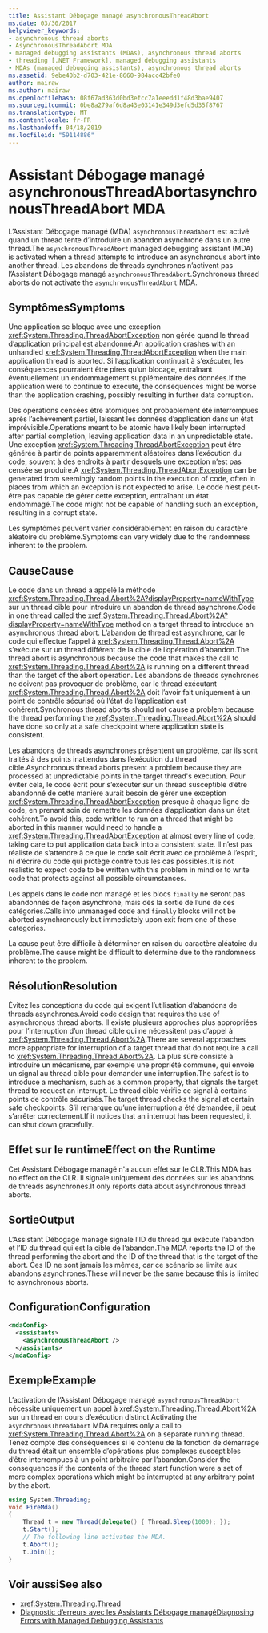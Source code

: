 ```yaml
---
title: Assistant Débogage managé asynchronousThreadAbort
ms.date: 03/30/2017
helpviewer_keywords:
- asynchronous thread aborts
- AsynchronousThreadAbort MDA
- managed debugging assistants (MDAs), asynchronous thread aborts
- threading [.NET Framework], managed debugging assistants
- MDAs (managed debugging assistants), asynchronous thread aborts
ms.assetid: 9ebe40b2-d703-421e-8660-984acc42bfe0
author: mairaw
ms.author: mairaw
ms.openlocfilehash: 08f67ad363d0bd3efcc7a1eeedd1f48d3bae9407
ms.sourcegitcommit: 0be8a279af6d8a43e03141e349d3efd5d35f8767
ms.translationtype: MT
ms.contentlocale: fr-FR
ms.lasthandoff: 04/18/2019
ms.locfileid: "59114886"
---
```

# <a name="asynchronousthreadabort-mda"></a><span data-ttu-id="111a3-102">Assistant Débogage managé asynchronousThreadAbort</span><span class="sxs-lookup"><span data-stu-id="111a3-102">asynchronousThreadAbort MDA</span></span>
<span data-ttu-id="111a3-103">L’Assistant Débogage managé (MDA) `asynchronousThreadAbort` est activé quand un thread tente d’introduire un abandon asynchrone dans un autre thread.</span><span class="sxs-lookup"><span data-stu-id="111a3-103">The `asynchronousThreadAbort` managed debugging assistant (MDA) is activated when a thread attempts to introduce an asynchronous abort into another thread.</span></span> <span data-ttu-id="111a3-104">Les abandons de threads synchrones n’activent pas l’Assistant Débogage managé `asynchronousThreadAbort`.</span><span class="sxs-lookup"><span data-stu-id="111a3-104">Synchronous thread aborts do not activate the `asynchronousThreadAbort` MDA.</span></span>

## <a name="symptoms"></a><span data-ttu-id="111a3-105">Symptômes</span><span class="sxs-lookup"><span data-stu-id="111a3-105">Symptoms</span></span>
 <span data-ttu-id="111a3-106">Une application se bloque avec une exception <xref:System.Threading.ThreadAbortException> non gérée quand le thread d’application principal est abandonné.</span><span class="sxs-lookup"><span data-stu-id="111a3-106">An application crashes with an unhandled <xref:System.Threading.ThreadAbortException> when the main application thread is aborted.</span></span> <span data-ttu-id="111a3-107">Si l’application continuait à s’exécuter, les conséquences pourraient être pires qu’un blocage, entraînant éventuellement un endommagement supplémentaire des données.</span><span class="sxs-lookup"><span data-stu-id="111a3-107">If the application were to continue to execute, the consequences might be worse than the application crashing, possibly resulting in further data corruption.</span></span>

 <span data-ttu-id="111a3-108">Des opérations censées être atomiques ont probablement été interrompues après l’achèvement partiel, laissant les données d’application dans un état imprévisible.</span><span class="sxs-lookup"><span data-stu-id="111a3-108">Operations meant to be atomic have likely been interrupted after partial completion, leaving application data in an unpredictable state.</span></span> <span data-ttu-id="111a3-109">Une exception <xref:System.Threading.ThreadAbortException> peut être générée à partir de points apparemment aléatoires dans l’exécution du code, souvent à des endroits à partir desquels une exception n’est pas censée se produire.</span><span class="sxs-lookup"><span data-stu-id="111a3-109">A <xref:System.Threading.ThreadAbortException> can be generated from seemingly random points in the execution of code, often in places from which an exception is not expected to arise.</span></span> <span data-ttu-id="111a3-110">Le code n’est peut-être pas capable de gérer cette exception, entraînant un état endommagé.</span><span class="sxs-lookup"><span data-stu-id="111a3-110">The code might not be capable of handling such an exception, resulting in a corrupt state.</span></span>

 <span data-ttu-id="111a3-111">Les symptômes peuvent varier considérablement en raison du caractère aléatoire du problème.</span><span class="sxs-lookup"><span data-stu-id="111a3-111">Symptoms can vary widely due to the randomness inherent to the problem.</span></span>

## <a name="cause"></a><span data-ttu-id="111a3-112">Cause</span><span class="sxs-lookup"><span data-stu-id="111a3-112">Cause</span></span>
 <span data-ttu-id="111a3-113">Le code dans un thread a appelé la méthode <xref:System.Threading.Thread.Abort%2A?displayProperty=nameWithType> sur un thread cible pour introduire un abandon de thread asynchrone.</span><span class="sxs-lookup"><span data-stu-id="111a3-113">Code in one thread called the <xref:System.Threading.Thread.Abort%2A?displayProperty=nameWithType> method on a target thread to introduce an asynchronous thread abort.</span></span> <span data-ttu-id="111a3-114">L’abandon de thread est asynchrone, car le code qui effectue l’appel à <xref:System.Threading.Thread.Abort%2A> s’exécute sur un thread différent de la cible de l’opération d’abandon.</span><span class="sxs-lookup"><span data-stu-id="111a3-114">The thread abort is asynchronous because the code that makes the call to <xref:System.Threading.Thread.Abort%2A> is running on a different thread than the target of the abort operation.</span></span> <span data-ttu-id="111a3-115">Les abandons de threads synchrones ne doivent pas provoquer de problème, car le thread exécutant <xref:System.Threading.Thread.Abort%2A> doit l’avoir fait uniquement à un point de contrôle sécurisé où l’état de l’application est cohérent.</span><span class="sxs-lookup"><span data-stu-id="111a3-115">Synchronous thread aborts should not cause a problem because the thread performing the <xref:System.Threading.Thread.Abort%2A> should have done so only at a safe checkpoint where application state is consistent.</span></span>

 <span data-ttu-id="111a3-116">Les abandons de threads asynchrones présentent un problème, car ils sont traités à des points inattendus dans l’exécution du thread cible.</span><span class="sxs-lookup"><span data-stu-id="111a3-116">Asynchronous thread aborts present a problem because they are processed at unpredictable points in the target thread's execution.</span></span> <span data-ttu-id="111a3-117">Pour éviter cela, le code écrit pour s’exécuter sur un thread susceptible d’être abandonné de cette manière aurait besoin de gérer une exception <xref:System.Threading.ThreadAbortException> presque à chaque ligne de code, en prenant soin de remettre les données d’application dans un état cohérent.</span><span class="sxs-lookup"><span data-stu-id="111a3-117">To avoid this, code written to run on a thread that might be aborted in this manner would need to handle a <xref:System.Threading.ThreadAbortException> at almost every line of code, taking care to put application data back into a consistent state.</span></span> <span data-ttu-id="111a3-118">Il n’est pas réaliste de s’attendre à ce que le code soit écrit avec ce problème à l’esprit, ni d’écrire du code qui protège contre tous les cas possibles.</span><span class="sxs-lookup"><span data-stu-id="111a3-118">It is not realistic to expect code to be written with this problem in mind or to write code that protects against all possible circumstances.</span></span>

 <span data-ttu-id="111a3-119">Les appels dans le code non managé et les blocs `finally` ne seront pas abandonnés de façon asynchrone, mais dès la sortie de l’une de ces catégories.</span><span class="sxs-lookup"><span data-stu-id="111a3-119">Calls into unmanaged code and `finally` blocks will not be aborted asynchronously but immediately upon exit from one of these categories.</span></span>

 <span data-ttu-id="111a3-120">La cause peut être difficile à déterminer en raison du caractère aléatoire du problème.</span><span class="sxs-lookup"><span data-stu-id="111a3-120">The cause might be difficult to determine due to the randomness inherent to the problem.</span></span>

## <a name="resolution"></a><span data-ttu-id="111a3-121">Résolution</span><span class="sxs-lookup"><span data-stu-id="111a3-121">Resolution</span></span>
 <span data-ttu-id="111a3-122">Évitez les conceptions du code qui exigent l’utilisation d’abandons de threads asynchrones.</span><span class="sxs-lookup"><span data-stu-id="111a3-122">Avoid code design that requires the use of asynchronous thread aborts.</span></span> <span data-ttu-id="111a3-123">Il existe plusieurs approches plus appropriées pour l’interruption d’un thread cible qui ne nécessitent pas d’appel à <xref:System.Threading.Thread.Abort%2A>.</span><span class="sxs-lookup"><span data-stu-id="111a3-123">There are several approaches more appropriate for interruption of a target thread that do not require a call to <xref:System.Threading.Thread.Abort%2A>.</span></span> <span data-ttu-id="111a3-124">La plus sûre consiste à introduire un mécanisme, par exemple une propriété commune, qui envoie un signal au thread cible pour demander une interruption.</span><span class="sxs-lookup"><span data-stu-id="111a3-124">The safest is to introduce a mechanism, such as a common property, that signals the target thread to request an interrupt.</span></span> <span data-ttu-id="111a3-125">Le thread cible vérifie ce signal à certains points de contrôle sécurisés.</span><span class="sxs-lookup"><span data-stu-id="111a3-125">The target thread checks the signal at certain safe checkpoints.</span></span> <span data-ttu-id="111a3-126">S’il remarque qu’une interruption a été demandée, il peut s’arrêter correctement.</span><span class="sxs-lookup"><span data-stu-id="111a3-126">If it notices that an interrupt has been requested, it can shut down gracefully.</span></span>

## <a name="effect-on-the-runtime"></a><span data-ttu-id="111a3-127">Effet sur le runtime</span><span class="sxs-lookup"><span data-stu-id="111a3-127">Effect on the Runtime</span></span>
 <span data-ttu-id="111a3-128">Cet Assistant Débogage managé n'a aucun effet sur le CLR.</span><span class="sxs-lookup"><span data-stu-id="111a3-128">This MDA has no effect on the CLR.</span></span> <span data-ttu-id="111a3-129">Il signale uniquement des données sur les abandons de threads asynchrones.</span><span class="sxs-lookup"><span data-stu-id="111a3-129">It only reports data about asynchronous thread aborts.</span></span>

## <a name="output"></a><span data-ttu-id="111a3-130">Sortie</span><span class="sxs-lookup"><span data-stu-id="111a3-130">Output</span></span>
 <span data-ttu-id="111a3-131">L’Assistant Débogage managé signale l’ID du thread qui exécute l’abandon et l’ID du thread qui est la cible de l’abandon.</span><span class="sxs-lookup"><span data-stu-id="111a3-131">The MDA reports the ID of the thread performing the abort and the ID of the thread that is the target of the abort.</span></span> <span data-ttu-id="111a3-132">Ces ID ne sont jamais les mêmes, car ce scénario se limite aux abandons asynchrones.</span><span class="sxs-lookup"><span data-stu-id="111a3-132">These will never be the same because this is limited to asynchronous aborts.</span></span>

## <a name="configuration"></a><span data-ttu-id="111a3-133">Configuration</span><span class="sxs-lookup"><span data-stu-id="111a3-133">Configuration</span></span>

```xml
<mdaConfig>
  <assistants>
    <asynchronousThreadAbort />
  </assistants>
</mdaConfig>
```

## <a name="example"></a><span data-ttu-id="111a3-134">Exemple</span><span class="sxs-lookup"><span data-stu-id="111a3-134">Example</span></span>
 <span data-ttu-id="111a3-135">L’activation de l’Assistant Débogage managé `asynchronousThreadAbort` nécessite uniquement un appel à <xref:System.Threading.Thread.Abort%2A> sur un thread en cours d’exécution distinct.</span><span class="sxs-lookup"><span data-stu-id="111a3-135">Activating the `asynchronousThreadAbort` MDA requires only a call to <xref:System.Threading.Thread.Abort%2A> on a separate running thread.</span></span> <span data-ttu-id="111a3-136">Tenez compte des conséquences si le contenu de la fonction de démarrage du thread était un ensemble d’opérations plus complexes susceptibles d’être interrompues à un point arbitraire par l’abandon.</span><span class="sxs-lookup"><span data-stu-id="111a3-136">Consider the consequences if the contents of the thread start function were a set of more complex operations which might be interrupted at any arbitrary point by the abort.</span></span>

```csharp
using System.Threading;
void FireMda()
{
    Thread t = new Thread(delegate() { Thread.Sleep(1000); });
    t.Start();
    // The following line activates the MDA.
    t.Abort();
    t.Join();
}
```

## <a name="see-also"></a><span data-ttu-id="111a3-137">Voir aussi</span><span class="sxs-lookup"><span data-stu-id="111a3-137">See also</span></span>

- <xref:System.Threading.Thread>
- [<span data-ttu-id="111a3-138">Diagnostic d’erreurs avec les Assistants Débogage managé</span><span class="sxs-lookup"><span data-stu-id="111a3-138">Diagnosing Errors with Managed Debugging Assistants</span></span>](../../../docs/framework/debug-trace-profile/diagnosing-errors-with-managed-debugging-assistants.md)
